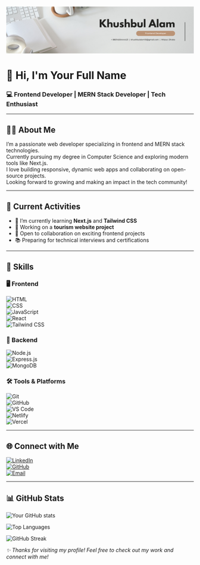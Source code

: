 
<!--
**khushbul10/khushbul10** is a ✨ _special_ ✨ repository because its `README.md` (this file) appears on your GitHub profile.

Here are some ideas to get you started:

- 🔭 I’m currently working on ...
- 🌱 I’m currently learning ...
- 👯 I’m looking to collaborate on ...
- 🤔 I’m looking for help with ...
- 💬 Ask me about ...
- 📫 How to reach me: ...
- 😄 Pronouns: ...
- ⚡ Fun fact: ...
-->
<!-- Banner Image -->
![Banner](kacover.png)

# 👋 Hi, I'm Your Full Name
### 💻 Frontend Developer | MERN Stack Developer | Tech Enthusiast

---

## 🧑‍💻 About Me
I’m a passionate web developer specializing in frontend and MERN stack technologies.  
Currently pursuing my degree in Computer Science and exploring modern tools like Next.js.  
I love building responsive, dynamic web apps and collaborating on open-source projects.  
Looking forward to growing and making an impact in the tech community!

---

## 🚀 Current Activities
- 🌱 I’m currently learning **Next.js** and **Tailwind CSS**
- 🧠 Working on a **tourism website project**
- 🤝 Open to collaboration on exciting frontend projects
- 📚 Preparing for technical interviews and certifications

---

## 💼 Skills

### 🖥️ Frontend  
![HTML](https://img.shields.io/badge/-HTML-E34F26?style=flat&logo=html5)  
![CSS](https://img.shields.io/badge/-CSS-1572B6?style=flat&logo=css3)  
![JavaScript](https://img.shields.io/badge/-JavaScript-F7DF1E?style=flat&logo=javascript&logoColor=black)  
![React](https://img.shields.io/badge/-React-61DAFB?style=flat&logo=react)  
![Tailwind CSS](https://img.shields.io/badge/-Tailwind-38B2AC?style=flat&logo=tailwind-css)

### 🔧 Backend  
![Node.js](https://img.shields.io/badge/-Node.js-339933?style=flat&logo=node.js)  
![Express.js](https://img.shields.io/badge/-Express.js-000000?style=flat&logo=express)  
![MongoDB](https://img.shields.io/badge/-MongoDB-47A248?style=flat&logo=mongodb)

### 🛠️ Tools & Platforms  
![Git](https://img.shields.io/badge/-Git-F05032?style=flat&logo=git)  
![GitHub](https://img.shields.io/badge/-GitHub-181717?style=flat&logo=github)  
![VS Code](https://img.shields.io/badge/-VSCode-007ACC?style=flat&logo=visualstudiocode)  
![Netlify](https://img.shields.io/badge/-Netlify-00C7B7?style=flat&logo=netlify)  
![Vercel](https://img.shields.io/badge/-Vercel-000000?style=flat&logo=vercel)

---

## 🌐 Connect with Me

[![LinkedIn](https://img.shields.io/badge/-LinkedIn-blue?style=flat&logo=linkedin)](https://linkedin.com/in/khushbul-alam10)  
[![GitHub](https://img.shields.io/badge/-GitHub-black?style=flat&logo=github)](https://github.com/khushbul10)  
[![Email](https://img.shields.io/badge/-Email-D14836?style=flat&logo=gmail&logoColor=white)](mailto:khushbulalam10@gmail.com)

---

## 📊 GitHub Stats

![Your GitHub stats](https://github-readme-stats.vercel.app/api?username=khushbul10&show_icons=true&theme=radical)

![Top Languages](https://github-readme-stats.vercel.app/api/top-langs/?username=khushbul10&layout=compact&theme=radical)

![GitHub Streak](https://github-readme-streak-stats.herokuapp.com/?user=khushbul10&theme=radical)



_✨ Thanks for visiting my profile! Feel free to check out my work and connect with me!_




